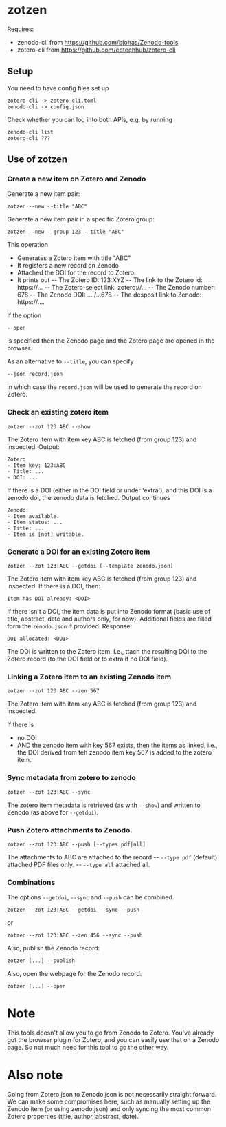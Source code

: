 # zotzen

Requires:
- zenodo-cli from https://github.com/bjohas/Zenodo-tools
- zotero-cli from https://github.com/edtechhub/zotero-cli


## Setup

You need to have config files set up
```
zotero-cli -> zotero-cli.toml
zenodo-cli -> config.json
```

Check whether you can log into both APIs, e.g. by running
```
zenodo-cli list
zotero-cli ???
```

## Use of zotzen

### Create a new item on Zotero and Zenodo
Generate a new item pair:
```
zotzen --new --title "ABC"
``` 
Generate a new item pair in a specific Zotero group:

```
zotzen --new --group 123 --title "ABC"
``` 

This operation
- Generates a Zotero item with title "ABC"
- It registers a new record on Zenodo
- Attached the DOI for the record to Zotero.
- It prints out
-- The Zotero ID: 123:XYZ
-- The link to the Zotero id: https://...
-- The Zotero-select link: zotero://...
-- The Zenodo number: 678
-- The Zenodo DOI: ..../...678
-- The desposit link to Zenodo: https://....

If the option 
```
--open
```
is specified then the Zenodo page and the Zotero page are opened in the browser.

As an alternative to `--title`, you can specify
```
--json record.json
```
in which case the `record.json` will be used to generate the record on Zotero.


### Check an existing zotero item
```
zotzen --zot 123:ABC --show
``` 

The Zotero item with item key ABC is fetched (from group 123) and
inspected. Output:
```
Zotero
- Item key: 123:ABC
- Title: ...
- DOI: ...
```

If there is a DOI (either in the DOI field or under
'extra'), and this DOI is a zenodo doi, the zenodo data is fetched. Output continues
```
Zenodo:
- Item available.
- Item status: ...
- Title: ...
- Item is [not] writable.
```

### Generate a DOI for an existing Zotero item
```
zotzen --zot 123:ABC --getdoi [--template zenodo.json]
``` 
The Zotero item with item key ABC is fetched (from group 123) and
inspected. If there is a DOI, then:

```
Item has DOI already: <DOI>
```

If there isn't a DOI, the item data is put into Zenodo format (basic
use of title, abstract, date and authors only, for now). Additional fields are filled
form the `zenodo.json` if provided. Response:

```
DOI allocated: <DOI>
```

The DOI is written to the Zotero item. I.e., ttach the resulting DOI
to the Zotero record (to the DOI field or to extra if no DOI field).


### Linking a Zotero item to an existing Zenodo item
```
zotzen --zot 123:ABC --zen 567 
``` 
The Zotero item with item key ABC is fetched (from group 123) and
inspected.

If there is
- no DOI
- AND the zenodo item with key 567 exists,
then the items as linked, i.e., the DOI derived from teh zenodo item key 567 is added to the zotero item.


### Sync metadata from zotero to zenodo
```
zotzen --zot 123:ABC --sync
``` 

The zotero item metadata is retrieved (as with `--show`)  and written to Zenodo (as above for `--getdoi`).


### Push Zotero attachments to Zenodo.

```
zotzen --zot 123:ABC --push [--types pdf|all]
```

The attachments to ABC are attached to the record
-- `--type pdf` (default) attached PDF files only. 
-- `--type all` attached all.

### Combinations
The options `--getdoi`, `--sync` and `--push` can be combined.
```
zotzen --zot 123:ABC --getdoi --sync --push
```

or

```
zotzen --zot 123:ABC --zen 456 --sync --push
```

Also, publish the Zenodo record:

```
zotzen [...] --publish
```

Also, open the webpage for the Zenodo record:

```
zotzen [...] --open
```

# Note

This tools doesn't allow you to go from Zenodo to Zotero. You've
already got the browser plugin for Zotero, and you can easily use that
on a Zenodo page. So not much need for this tool to go the other way.

# Also note

Going from Zotero json to Zenodo json is not necessarily straight
forward. We can make some compromises here, such as manually setting
up the Zenodo item (or using zenodo.json) and only syncing the most
common Zotero properties (title, author, abstract, date).


